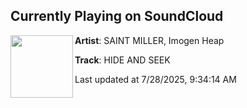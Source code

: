 ## Currently Playing on SoundCloud

[<img align="left" width="100" src="https://i1.sndcdn.com/artworks-octdoziRGvV59trA-Je8S0Q-t500x500.png">](https://soundcloud.com/saint-baek/30af48dd-efdf-4861-9183-fdf5b6e6c430?in=saxurn/sets/dont-rip-that-zip)

**Artist**: SAINT MILLER, Imogen Heap 

**Track**: HIDE AND SEEK

Last updated at 7/28/2025, 9:34:14 AM
